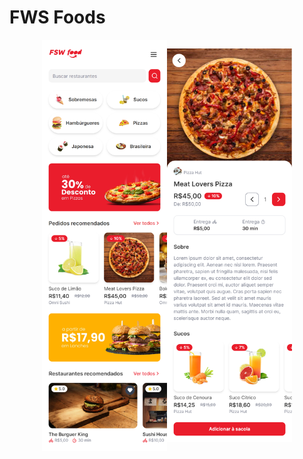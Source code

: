 # FWS Foods

<div style="display: flex; align-items: center; justify-content: center;">
  <img src="https://github.com/Lucasasdev/fsw-foods/blob/main/public/fsw-home.png" width="200"/>
  <img src="https://github.com/Lucasasdev/fsw-foods/blob/main/public/fsw-product-page.png" width="200"/>
</div>

